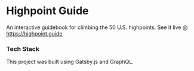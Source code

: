 # Highpoint Guide
An interactive guidebook for climbing the 50 U.S. highpoints.
See it live @ https://highpoint.guide

### Tech Stack
This project was built using Gatsby.js and GraphQL.
